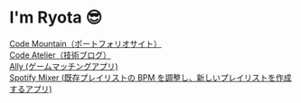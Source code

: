 # I'm Ryota :sunglasses:

[Code Mountain（ポートフォリオサイト）](https://code-mountain.vercel.app/)
<br>
[Code Atelier（技術ブログ）](https://code-atelier.vercel.app/)
<br>
[Ally (ゲームマッチングアプリ)](https://ally-two.vercel.app/)
<br>
[Spotify Mixer (既存プレイリストの BPM を調整し、新しいプレイリストを作成するアプリ)](https://spotify-mixer-ten.vercel.app/)
